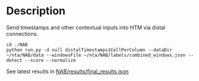 # Description

Send timestamps and other contextual inputs into HTM via distal connections.

~~~
cd ./NAB
python run.py -d null distalTimestamps1CellPerColumn --dataDir ~/nta/NAB/data --windowsFile ~/nta/NAB/labels/combined_windows.json --detect --score --normalize
~~~

See latest results in [NAB/results/final_results.json](NAB/results/final_results.json)
